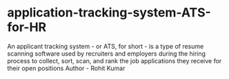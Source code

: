 # application-tracking-system-ATS-for-HR
 An applicant tracking system - or ATS, for short - is a type of resume scanning software used by recruiters and employers during the hiring process to collect, sort, scan, and rank the job applications they receive for their open positions
Author - Rohit Kumar
